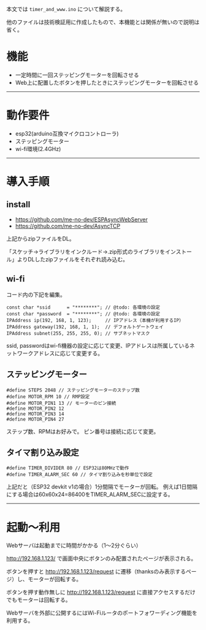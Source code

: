 本文では `timer_and_www.ino` について解説する。

他のファイルは技術検証用に作成したもので、本機能とは関係が無いので説明は省く。

# 機能
- 一定時間に一回ステッピングモーターを回転させる
- Web上に配置したボタンを押したときにステッピングモーターを回転させる

---

# 動作要件

- esp32(arduino互換マイクロコントローラ)
- ステッピングモーター
- wi-fi環境(2.4GHz)

---

# 導入手順

## install

- https://github.com/me-no-dev/ESPAsyncWebServer
- https://github.com/me-no-dev/AsyncTCP

上記からzipファイルをDL。

「スケッチ->ライブラリをインクルード->.zip形式のライブラリをインストール」よりDLしたzipファイルをそれぞれ読み込む。

## wi-fi

コード内の下記を編集。

```
const char *ssid      = "********"; // @todo: 各環境の設定
const char *password  = "********"; // @todo: 各環境の設定
IPAddress ip(192, 168, 1, 123);     // IPアドレス（本機が利用するIP）
IPAddress gateway(192, 168, 1, 1);  // デフォルトゲートウェイ
IPAddress subnet(255, 255, 255, 0); // サブネットマスク
```

ssid, passwordはwi-fi機器の設定に応じて変更、IPアドレスは所属しているネットワークアドレスに応じて変更する。

## ステッピングモーター

```
#define STEPS 2048 // ステッピングモーターのステップ数
#define MOTOR_RPM 10 // RMP設定
#define MOTOR_PIN1 13 // モーターのピン接続
#define MOTOR_PIN2 12
#define MOTOR_PIN3 14
#define MOTOR_PIN4 27
```

ステップ数、RPMはお好みで。
ピン番号は接続に応じて変更。

## タイマ割り込み設定

```
#define TIMER_DIVIDER 80 // ESP32は80MHzで動作
#define TIMER_ALARM_SEC 60 // タイマ割り込みを秒単位で設定
```

上記だと（ESP32 devkit v1の場合）1分間隔でモーターが回転。
例えば1日間隔にする場合は60x60x24=86400をTIMER_ALARM_SECに設定する。

---

# 起動～利用

Webサーバは起動までに時間がかかる（1～2分ぐらい）

http://192.168.1.123/ で画面中央にボタンのみ配置されたページが表示される。

ボタンを押すと http://192.168.1.123/request に遷移（thanksのみ表示するページ）し、モーターが回転する。

ボタンを押す動作無しに http://192.168.1.123/request に直接アクセスするだけでもモーターは回転する。

Webサーバを外部に公開するにはWi-Fiルータのポートフォワーディング機能を利用する。
